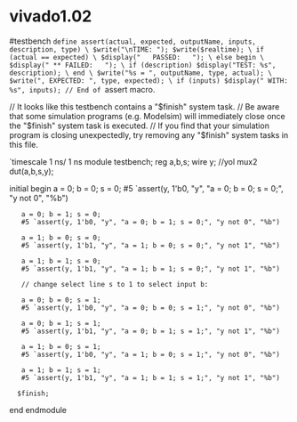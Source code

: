 # vivado1.02
#testbench
`define assert(actual, expected, outputName, inputs, description, type) \
    $write("\nTIME: "); $write($realtime); \
    if (actual == expected) \
        $display("   PASSED:   "); \
    else begin \
        $display(" ** FAILED:   "); \
        if (description) $display("TEST: %s", description); \
    end \
    $write("%s = ", outputName, type, actual); \
    $write(", EXPECTED: ", type, expected); \
    if (inputs) $display(" WITH: %s", inputs);
// End of `assert macro.

// It looks like this testbench contains a "$finish" system task.
// Be aware that some simulation programs (e.g. Modelsim) will immediately close once the "$finish" system task is executed.
// If you find that your simulation program is closing unexpectedly, try removing any "$finish" system tasks in this file.

`timescale 1 ns/ 1 ns
module testbench;
      reg a,b,s;
      wire y;    //yol
      mux2 dut(a,b,s,y);
 
   initial begin
       a = 0; b = 0; s = 0;
       #5 `assert(y, 1'b0, "y", "a = 0; b = 0; s = 0;", "y not 0", "%b")
       
       a = 0; b = 1; s = 0;
       #5 `assert(y, 1'b0, "y", "a = 0; b = 1; s = 0;", "y not 0", "%b")
       
       a = 1; b = 0; s = 0;
       #5 `assert(y, 1'b1, "y", "a = 1; b = 0; s = 0;", "y not 1", "%b")
       
       a = 1; b = 1; s = 0;
       #5 `assert(y, 1'b1, "y", "a = 1; b = 1; s = 0;", "y not 1", "%b")
       
       // change select line s to 1 to select input b:

       a = 0; b = 0; s = 1;
       #5 `assert(y, 1'b0, "y", "a = 0; b = 0; s = 1;", "y not 0", "%b")
       
       a = 0; b = 1; s = 1;
       #5 `assert(y, 1'b1, "y", "a = 0; b = 1; s = 1;", "y not 1", "%b")
       
       a = 1; b = 0; s = 1;
       #5 `assert(y, 1'b0, "y", "a = 1; b = 0; s = 1;", "y not 0", "%b")
       
       a = 1; b = 1; s = 1;
       #5 `assert(y, 1'b1, "y", "a = 1; b = 1; s = 1;", "y not 1", "%b")
       
      $finish;
   end
endmodule
